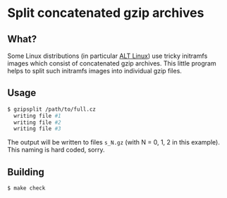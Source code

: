 # Split concatenated gzip archives


## What?

Some Linux distributions (in particular [ALT Linux](http://www.altlinux.org))
use tricky initramfs images which consist of concatenated gzip archives.
This little program helps to split such initramfs images into individual
gzip files.

## Usage

```bash
$ gzipsplit /path/to/full.cz
  writing file #1
  writing file #2
  writing file #3
```

The output will be written to files `s_N.gz` (with N = 0, 1, 2 in
this example). This naming is hard coded, sorry.

## Building

```bash
$ make check
```
